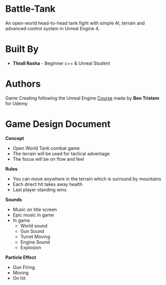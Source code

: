 # Battle-Tank
An open-world head-to-head tank fight with simple AI, terrain and advanced control system in Unreal Engine 4.

# Built By
* **Thrall Rasha** - Beginner c++ & Unreal Student

# Authors
Game Creating following the Unreal Engine [Course](https://www.udemy.com/unrealcourse) made by **Ben Tristem** for Udemy

# Game Design Document
**Concept**
  * Open World Tank combat game
  * The terrain will be used for tactical adventage
  * The focus will be on flow and feel
  
 **Rules**
 
  * You can move anywhere in the terrain which is surround by mountains
  * Each direct hit takes away health
  * Last player standing wins
  
 **Sounds**
 
  * Music on title screen
  * Epic music in game
  * In game
    * World sound
    * Gun Sound
    * Turret Moving 
    * Engine Sound
    * Explosion
    
  **Particle Effect**
  
  * Gun Firing
  * Moving 
  * On hit
